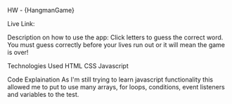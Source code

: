 HW - {HangmanGame}

Live Link:


Description on how to use the app: 
    Click letters to guess the correct word. You must guess correctly before your lives
run out or it will mean the game is over!  


Technologies Used
HTML
CSS
Javascript

Code Explaination
As I'm still trying to learn javascript functionality this allowed me to put to use many arrays, for loops, conditions, event listeners and variables to the test. 

